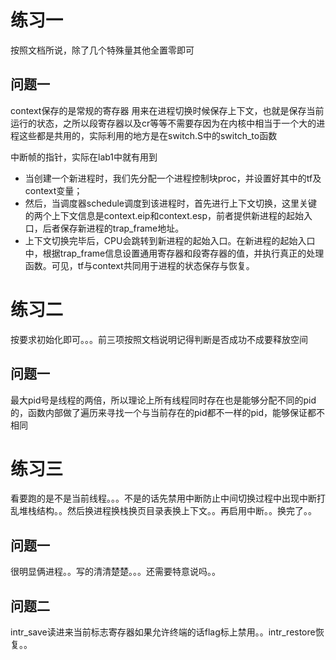# 练习一
按照文档所说，除了几个特殊量其他全置零即可
## 问题一
context保存的是常规的寄存器 用来在进程切换时候保存上下文，也就是保存当前运行的状态，之所以段寄存器以及cr等等不需要存因为在内核中相当于一个大的进程这些都是共用的，实际利用的地方是在switch.S中的switch_to函数

中断帧的指针，实际在lab1中就有用到
* 当创建一个新进程时，我们先分配一个进程控制块proc，并设置好其中的tf及context变量；
* 然后，当调度器schedule调度到该进程时，首先进行上下文切换，这里关键的两个上下文信息是context.eip和context.esp，前者提供新进程的起始入口，后者保存新进程的trap_frame地址。
* 上下文切换完毕后，CPU会跳转到新进程的起始入口。在新进程的起始入口中，根据trap_frame信息设置通用寄存器和段寄存器的值，并执行真正的处理函数。可见，tf与context共同用于进程的状态保存与恢复。
# 练习二
按要求初始化即可。。。前三项按照文档说明记得判断是否成功不成要释放空间
## 问题一
最大pid号是线程的两倍，所以理论上所有线程同时存在也是能够分配不同的pid的，函数内部做了遍历来寻找一个与当前存在的pid都不一样的pid，能够保证都不相同
# 练习三
看要跑的是不是当前线程。。。不是的话先禁用中断防止中间切换过程中出现中断打乱堆栈结构。。然后换进程换栈换页目录表换上下文。。再启用中断。。换完了。。
## 问题一
很明显俩进程。。写的清清楚楚。。。还需要特意说吗。。
## 问题二
intr_save读进来当前标志寄存器如果允许终端的话flag标上禁用。。intr_restore恢复。。
